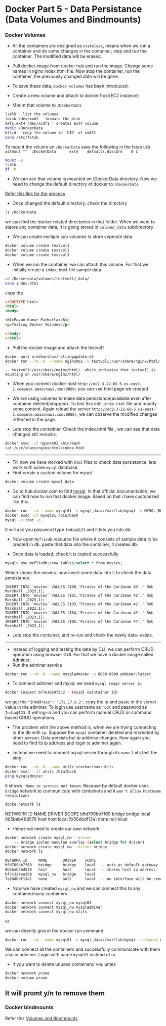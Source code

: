 # Docker Part 5 - Data Persistance (Data Volumes and Bindmounts)

### Docker Volumes

* All the containers are designed as `stateless`, means when we run a container and do some changes in the container, stop and run the container. The modified data will be erased.

* Pull docker image from docker hub and run the image. Change some names in nginx index.html file. Now stop the container, run the container, the previously changed data will be gone.

* To save these data, `Docker volumes` has been introduced.
* Create a new volume and attach to docker host(EC2 instance)
* Mount that volume to `/DockerData`
```bash
lsblk - list the volumes
fdisk /dev/xvdf - formats the disk
mkfs.ext4 /dev/xvdf1 - creates ext4 volume
mkdir /DockerData
blkid - copy the volume id `UID` of xvdf1
nano /etc/fstab
```
To mount the volume on `/DockerData` save the following in the fstab
`UID without ""  /DockerData      ext4    defaults,discard    0 1`

```bash
mount -a
lsblk
df -h
```

* We can see that volume is mounted on /DockerData directory. Now we need to change the default directory of docker to `/DockerData`

[Refer this link for the process](https://linuxconfig.org/how-to-move-docker-s-default-var-lib-docker-to-another-directory-on-ubuntu-debian-linux)

* Once changed the default directory, check the directory 
```bash
ls /DockerData
```

we can find the docker related directories in that folder. When we want to staore any container data, it is going stored in `volume/_data` subdirectory.

* We can create multiple sub volumes to store seperate data 
```bash
docker volume create testvol1
docker volume create testvol2
docker volume create testvol3
```

* When we run the container, we can attach this volume. For that we initially create a `index.html` file sample data
```bash
cd /Dockerdata/volumes/testvol1/_data/
nano index.html
```
copy the 
```html
<!DOCTYPE html>
<html>
<body>

<h1>Pavan Kumar Pacharla</h1>
<p>Testing Docker Volumes</p>

</body>
</html>
```

* Pull the docker image and attach the testvol1
```bash
docker pull sreeharshav/rollingupdate:v5
docker run --rm -d  --name nginx002 -v testvol1:/usr/share/nginx/html/ -p 8080:80 sreeharshav/rollingupdate:v5
```
    -- testvol1:/usr/share/nginx/html/  which indicates that testvol1 is mounting on /usr/share/nginx/html/
* When you connect docker host `http://ec2-3-22-68-5.us-east-2.compute.amazonaws.com:8080/` you can see html page we created .

* We are using volumes to make data persistance(available even after container deleted/stopped). To test this edit `index.html` file and modify some content. Again reload the server `http://ec2-3-22-68-5.us-east-2.compute.amazonaws.com:8080/`, we can observe the modified changes reflected in the page.

* Lets stop the contatiner.  Check the index.html file , we can see that data changed still remains.
```bash
docker exec -it nginx002 /bin/bash
cat /usr/share/nginx/html/index.html
```
-------------------------------------
* Till now we have worked with `html` files to check data persistance, lets work with some `mysql` database.
* First create a custom volume for mysql
```bash
docker volume create mysql_data
```
* Go to hub.docker.com to find [mysql](https://hub.docker.com/_/mysql). In that official documentation, we can find how to run that docker image. Based on that i have customized like this

```bash
docker run --rm --name mysql01 -v mysql_data:/var/lib/mysql -e MYSQL_ROOT_PASSWORD=India@123 -d mysql:latest
docker exec -it mysql01 /bin/bash
mysql -u root -p
```
It will ask you password type `India@123` and it lets you into db.

* Now open `Myflixdb` resource file where it consists of sample data to be created in db. paste that data into the container, it creates db.

* Once data is loaded, check it is copied successfully
```bash
mysql> use myflixdb;show tables;select * from movies;
```
Which shows the movies. now insert some data into it to check the data persistance.

```db
INSERT INTO `movies` VALUES (100,'Pirates of the Caribean 40',' Rob Marshall',2023,1);
INSERT INTO `movies` VALUES (101,'Pirates of the Caribean 41',' Rob Marshall',2023,1);
INSERT INTO `movies` VALUES (103,'Pirates of the Caribean 42',' Rob Marshall',2023,1);
INSERT INTO `movies` VALUES (104,'Pirates of the Caribean 43',' Rob Marshall',2023,1);
INSERT INTO `movies` VALUES (105,'Pirates of the Caribean 44',' Rob Marshall',2023,1);
```
* Lets stop the container, and re-run and check the newly data- exists.

----------------------
* Instead of logging and testing the data by CLI, we can perform CRUD operation using browser GUI. For that we have a docker image called [Adminer](https://hub.docker.com/_/adminer).
* Run the adminer service
```bash
docker run --rm -d --name mysqladminer -p 8080:8080 adminer:latest
```
* To connect adminer and mysql we need `mysql image server ip`
```bash
docker inspect b77e108972c2 - (mysql cointainer id)
```
we get the `"IPAddress": "172.17.0.2"`, copy the ip and paste in the server value in the adminer. 
To login use username as `root` and password as `India@123`. It will log-in and you can perform manual CRUD or command based CRUD operations.

* The problem with the above method is, when we are trying connecting to the db with `ip`. Suppose the `mysql` container deleted and recreated by other person. Data persists but ip address changes. Now again you need to find its ip address and login to adminer again.

* Instead we need to connect mysql server through its `name`. Lets test the ping.
```bash
docker run --rm -d --name utils sreeharshav:utils
docker exec --it utils /bin/bash
ping mysqladminer
```
it shows ` Name or service not known`. Because by default docker uses `bridge` network to communicate with containers and it `won't allow hostname resolutions`

```bash
docke network ls
```

NETWORK ID     NAME      DRIVER    SCOPE
b5d709bb7f69   bridge    bridge    local
0b5bab46d576   host      host      local
7a56dbdf13a1   none      null      local

* Hence we need to create our own network 
```bash
docker network create mysql_nw --driver 
    -- bridge ipvlan macvlan overlay (select bridge for driver)
docker network create mysql_nw --driver bridge
docker network ls

NETWORK ID     NAME       DRIVER    SCOPE
b5d709bb7f69   bridge     bridge    local  -- acts as default gateway
0b5bab46d576   host       host      local  -- shares host ip address
bf7c324ea300   mysql_nw   bridge    local
7a56dbdf13a1   none       null      local  -- no interface will be created
```
* Now we have created `mysql_nw` and we can connect this to any container/many containers
```bash
docker network connect mysql_nw mysql01
docker network connect mysql_nw mysqladminer
docker network connect mysql_nw utils
```

or 

we can directly give in the docker run command

```bash
docker run --rm --name mysql01 -v mysql_data:/var/lib/mysql --network mysql_nw -e MYSQL_ROOT_PASSWORD=India@123 -d mysql:latest
```
We can connect all the containers and successfully communicate with them also in adminer. Login with name `mysql01` instead of ip.

* If you want to delete unused containers/ voulumes
```bash
docker network prune
docker volume prune
```
It will promt y/n to remove them
-----
### Docker bindmounts
Refer this [Volumes and Bindmounts](https://docs.docker.com/storage/volumes/)
